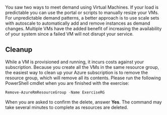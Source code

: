 You saw two ways to meet demand using Virtual Machines. If your load is predictable you can use the portal or scripts to manually resize your VMs. For unpredictable demand patterns, a better approach is to use scale sets with autoscale to automatically add and remove instances as demand changes. Multiple VMs have the added benefit of increasing the availability of your system since a failed VM will not disrupt your service.

## Cleanup

While a VM is provisioned and running, it incurs costs against your subscription. Because you create all the VMs in the same resource group, the easiest way to clean up your Azure subscription is to remove the resource group, which will remove all its contents. Please run the following PowerShell cmdlet when you are finished with the exercise:

   ```powershell
   Remove-AzureRmResourceGroup -Name ExerciseRG
   ```

When you are asked to confirm the delete, answer **Yes**. The command may take several minutes to complete as resources are deleted.